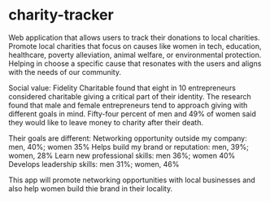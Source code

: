 # charity-tracker
Web application that allows users to track their donations to local charities. Promote local charities that focus on causes like women in tech, education, healthcare, poverty alleviation, animal welfare, or environmental protection. Helping in choose a specific cause that resonates with the users and aligns with the needs of our community.

Social value: 
  Fidelity Charitable found that eight in 10 entrepreneurs considered charitable giving a critical part of their identity. The research found that male   and female entrepreneurs tend to approach giving with different goals in mind. Fifty-four percent of men and 49% of women said they would like to   leave money to charity after their death.

  Their goals are different: 
  Networking opportunity outside my company: men, 40%; women 35%
  Helps build my brand or reputation: men, 39%; women, 28%
  Learn new professional skills: men 36%; women 40%
  Develops leadership skills: men 31%; women, 46%

  This app will promote networking opportunities with local businesses and also help women build thie brand in their locality. 
